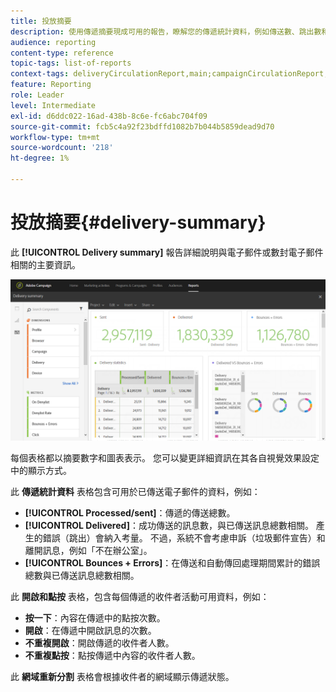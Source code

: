 ```yaml
---
title: 投放摘要
description: 使用傳遞摘要現成可用的報告，瞭解您的傳遞統計資料，例如傳送數、跳出數和開啟數。
audience: reporting
content-type: reference
topic-tags: list-of-reports
context-tags: deliveryCirculationReport,main;campaignCirculationReport,main;programCirculationReport,main
feature: Reporting
role: Leader
level: Intermediate
exl-id: d6ddc022-16ad-438b-8c6e-fc6abc704f09
source-git-commit: fcb5c4a92f23bdffd1082b7b044b5859dead9d70
workflow-type: tm+mt
source-wordcount: '218'
ht-degree: 1%

---
```


# 投放摘要{#delivery-summary}

此 **[!UICONTROL Delivery summary]** 報告詳細說明與電子郵件或數封電子郵件相關的主要資訊。

![](assets/campaign_reports_1.png)

每個表格都以摘要數字和圖表表示。 您可以變更詳細資訊在其各自視覺效果設定中的顯示方式。

此 **傳遞統計資料** 表格包含可用於已傳送電子郵件的資料，例如：

* **[!UICONTROL Processed/sent]**：傳遞的傳送總數。
* **[!UICONTROL Delivered]**：成功傳送的訊息數，與已傳送訊息總數相關。 產生的錯誤（跳出）會納入考量。 不過，系統不會考慮申訴（垃圾郵件宣告）和離開訊息，例如「不在辦公室」。
* **[!UICONTROL Bounces + Errors]**：在傳送和自動傳回處理期間累計的錯誤總數與已傳送訊息總數相關。

此 **開啟和點按** 表格，包含每個傳遞的收件者活動可用資料，例如：

* **按一下**：內容在傳遞中的點按次數。
* **開啟**：在傳遞中開啟訊息的次數。
* **不重複開啟**：開啟傳遞的收件者人數。
* **不重複點按**：點按傳遞中內容的收件者人數。

此 **網域重新分割** 表格會根據收件者的網域顯示傳遞狀態。
